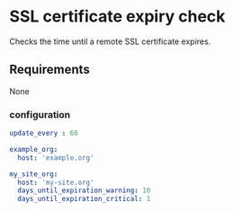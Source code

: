 # SSL certificate expiry check

Checks the time until a remote SSL certificate expires.

## Requirements

None

### configuration

```yaml
update_every : 60

example_org:
  host: 'example.org'

my_site_org:
  host: 'my-site.org'
  days_until_expiration_warning: 10
  days_until_expiration_critical: 1
```
